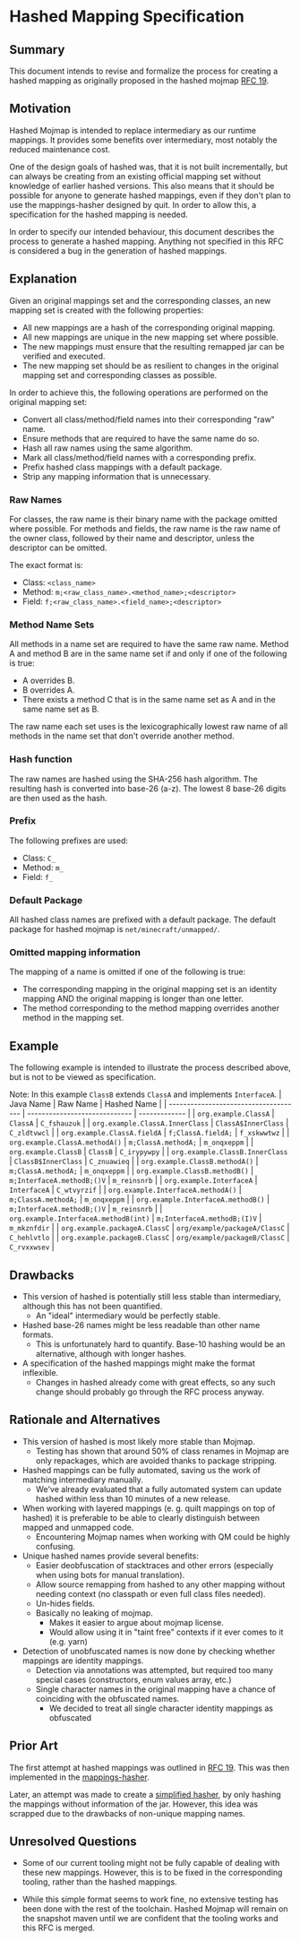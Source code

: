 # Hashed Mapping Specification

## Summary

This document intends to revise and formalize the process for creating a
hashed mapping as originally proposed in the hashed mojmap [RFC 19](https://github.com/QuiltMC/rfcs/blob/master/rfc/0019-hashed-mojmap.md).

## Motivation

Hashed Mojmap is intended to replace intermediary as our runtime mappings.
It provides some benefits over intermediary, most notably the reduced maintenance cost.

One of the design goals of hashed was, that it is not built incrementally,
but can always be creating from an existing official mapping set without knowledge of earlier hashed versions.
This also means that it should be possible for anyone to generate hashed mappings,
even if they don't plan to use the mappings-hasher designed by quit.
In order to allow this, a specification for the hashed mapping is needed.

In order to specify our intended behaviour, this document describes the process to generate a hashed mapping.
Anything not specified in this RFC is considered a bug in the generation of hashed mappings.

## Explanation

Given an original mappings set and the corresponding classes, an new mapping set is created with the following properties:
- All new mappings are a hash of the corresponding original mapping.
- All new mappings are unique in the new mapping set where possible.
- The new mappings must ensure that the resulting remapped jar can be verified and executed.
- The new mapping set should be as resilient to changes in the original mapping set and corresponding classes as possible.

In order to achieve this, the following operations are performed on the original mapping set:
- Convert all class/method/field names into their corresponding "raw" name.
- Ensure methods that are required to have the same name do so.
- Hash all raw names using the same algorithm.
- Mark all class/method/field names with a corresponding prefix.
- Prefix hashed class mappings with a default package.
- Strip any mapping information that is unnecessary.

### Raw Names
For classes, the raw name is their binary name with the package omitted where possible.
For methods and fields, the raw name is the raw name of the owner class, followed by their name and descriptor, unless the descriptor can be omitted.

The exact format is:
- Class: `<class_name>`
- Method: `m;<raw_class_name>.<method_name>;<descriptor>`
- Field: `f;<raw_class_name>.<field_name>;<descriptor>`

### Method Name Sets
All methods in a name set are required to have the same raw name.
Method A and method B are in the same name set if and only if one of the following is true:
- A overrides B.
- B overrides A.
- There exists a method C that is in the same name set as A and in the same name set as B.

The raw name each set uses is the lexicographically lowest raw name of all methods in the name set that don't override another method.

### Hash function
The raw names are hashed using the SHA-256 hash algorithm.
The resulting hash is converted into base-26 (a-z).
The lowest 8 base-26 digits are then used as the hash.

### Prefix
The following prefixes are used:
- Class: `C_`
- Method: `m_`
- Field: `f_`

### Default Package
All hashed class names are prefixed with a default package.
The default package for hashed mojmap is `net/minecraft/unmapped/`.

### Omitted mapping information
The mapping of a name is omitted if one of the following is true:
- The corresponding mapping in the original mapping set is an identity mapping AND the original mapping is longer than one letter.
- The method corresponding to the method mapping overrides another method in the mapping set.

## Example
The following example is intended to illustrate the process described above, but is not to be viewed as specification.

Note: In this example `ClassB` extends `ClassA` and implements `InterfaceA`.
| Java Name                             | Raw Name                      | Hashed Name   |
| ------------------------------------- | ----------------------------- | ------------- |
| `org.example.ClassA`                  | `ClassA`                      | `C_fshauzuk`  |
| `org.example.ClassA.InnerClass`       | `ClassA$InnerClass`           | `C_zldtvwcl`  |
| `org.example.ClassA.fieldA`           | `f;ClassA.fieldA;`            | `f_xskwwtwz`  |
| `org.example.ClassA.methodA()`        | `m;ClassA.methodA;`           | `m_onqxeppm`  |
| `org.example.ClassB`                  | `ClassB`                      | `C_irypywpy`  |
| `org.example.ClassB.InnerClass`       | `ClassB$InnerClass`           | `C_znuawieq`  |
| `org.example.ClassB.methodA()`        | `m;ClassA.methodA;`           | `m_onqxeppm`  |
| `org.example.ClassB.methodB()`        | `m;InterfaceA.methodB;()V`    | `m_reinsnrb`  |
| `org.example.InterfaceA`              | `InterfaceA`                  | `C_wtvyrzif`  |
| `org.example.InterfaceA.methodA()`    | `m;ClassA.methodA;`           | `m_onqxeppm`  |
| `org.example.InterfaceA.methodB()`    | `m;InterfaceA.methodB;()V`    | `m_reinsnrb`  |
| `org.example.InterfaceA.methodB(int)` | `m;InterfaceA.methodB;(I)V`   | `m_mkznfdir`  |
| `org.example.packageA.ClassC`         | `org/example/packageA/ClassC` | `C_hehlvtlo`  |
| `org.example.packageB.ClassC`         | `org/example/packageB/ClassC` | `C_rvxxwsev`  |

## Drawbacks

- This version of hashed is potentially still less stable than intermediary, although this has not been quantified.
  - An "ideal" intermediary would be perfectly stable.
- Hashed base-26 names might be less readable than other name formats.
  - This is unfortunately hard to quantify. Base-10 hashing would be an alternative, although with longer hashes.
- A specification of the hashed mappings might make the format inflexible.
  - Changes in hashed already come with great effects, so any such change should probably go through the RFC process anyway.

## Rationale and Alternatives

- This version of hashed is most likely more stable than Mojmap.
  - Testing has shown that around 50% of class renames in Mojmap are only repackages,
    which are avoided thanks to package stripping.
- Hashed mappings can be fully automated, saving us the work of matching intermediary manually.
  - We've already evaluated that a fully automated system can update hashed within less than 10 minutes of a new release.
- When working with layered mappings (e. g. quilt mappings on top of hashed) it is preferable
  to be able to clearly distinguish between mapped and unmapped code.
  - Encountering Mojmap names when working with QM could be highly confusing.
- Unique hashed names provide several benefits:
  - Easier deobfuscation of stacktraces and other errors (especially when using bots for manual translation).
  - Allow source remapping from hashed to any other mapping without needing context (no classpath or even full class files needed).
  - Un-hides fields.
  - Basically no leaking of mojmap.
    - Makes it easier to argue about mojmap license.
    - Would allow using it in "taint free" contexts if it ever comes to it (e.g. yarn)
- Detection of unobfuscated names is now done by checking whether mappings are identity mappings.
  - Detection via annotations was attempted, but required too many special cases (constructors, enum values array, etc.)
  - Single character names in the original mapping have a chance of coinciding with the obfuscated names.
    - We decided to treat all single character identity mappings as obfuscated

## Prior Art

The first attempt at hashed mappings was outlined in [RFC 19](https://github.com/QuiltMC/rfcs/blob/master/rfc/0019-hashed-mojmap.md).
This was then implemented in the [mappings-hasher](https://github.com/QuiltMC/mappings-hasher).

Later, an attempt was made to create a [simplified hasher](https://github.com/QuiltMC/mappings-hasher/tree/archive/simplified_hasher),
by only hashing the mappings without information of the jar.
However, this idea was scrapped due to the drawbacks of non-unique mapping names.

## Unresolved Questions

- Some of our current tooling might not be fully capable of dealing with these new mappings.
  However, this is to be fixed in the corresponding tooling, rather than the hashed mappings.

- While this simple format seems to work fine, no extensive testing has been done with the rest of the toolchain.
  Hashed Mojmap will remain on the snapshot maven until we are confident that the tooling works and this RFC is merged.
